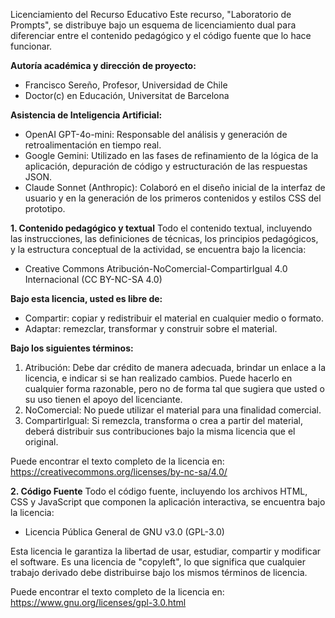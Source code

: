 Licenciamiento del Recurso Educativo
Este recurso, "Laboratorio de Prompts", se distribuye bajo un esquema de licenciamiento dual para diferenciar entre el contenido pedagógico y el código fuente que lo hace funcionar.

**Autoría académica y dirección de proyecto:**

- Francisco Sereño, Profesor, Universidad de Chile
- Doctor(c) en Educación, Universitat de Barcelona

**Asistencia de Inteligencia Artificial:**

- OpenAI GPT-4o-mini: Responsable del análisis y generación de retroalimentación en tiempo real.
- Google Gemini: Utilizado en las fases de refinamiento de la lógica de la aplicación, depuración de código y estructuración de las respuestas JSON.
- Claude Sonnet (Anthropic): Colaboró en el diseño inicial de la interfaz de usuario y en la generación de los primeros contenidos y estilos CSS del prototipo.

**1. Contenido pedagógico y textual**
Todo el contenido textual, incluyendo las instrucciones, las definiciones de técnicas, los principios pedagógicos, y la estructura conceptual de la actividad, se encuentra bajo la licencia:

- Creative Commons Atribución-NoComercial-CompartirIgual 4.0 Internacional (CC BY-NC-SA 4.0)

**Bajo esta licencia, usted es libre de:**

- Compartir: copiar y redistribuir el material en cualquier medio o formato.
- Adaptar: remezclar, transformar y construir sobre el material.

**Bajo los siguientes términos:**

1. Atribución: Debe dar crédito de manera adecuada, brindar un enlace a la licencia, e indicar si se han realizado cambios. Puede hacerlo en cualquier forma razonable, pero no de forma tal que sugiera que usted o su uso tienen el apoyo del licenciante.
2. NoComercial: No puede utilizar el material para una finalidad comercial.
3. CompartirIgual: Si remezcla, transforma o crea a partir del material, deberá distribuir sus contribuciones bajo la misma licencia que el original.

Puede encontrar el texto completo de la licencia en: https://creativecommons.org/licenses/by-nc-sa/4.0/

**2. Código Fuente**
Todo el código fuente, incluyendo los archivos HTML, CSS y JavaScript que componen la aplicación interactiva, se encuentra bajo la licencia:

- Licencia Pública General de GNU v3.0 (GPL-3.0)

Esta licencia le garantiza la libertad de usar, estudiar, compartir y modificar el software. Es una licencia de "copyleft", lo que significa que cualquier trabajo derivado debe distribuirse bajo los mismos términos de licencia.

Puede encontrar el texto completo de la licencia en: https://www.gnu.org/licenses/gpl-3.0.html
